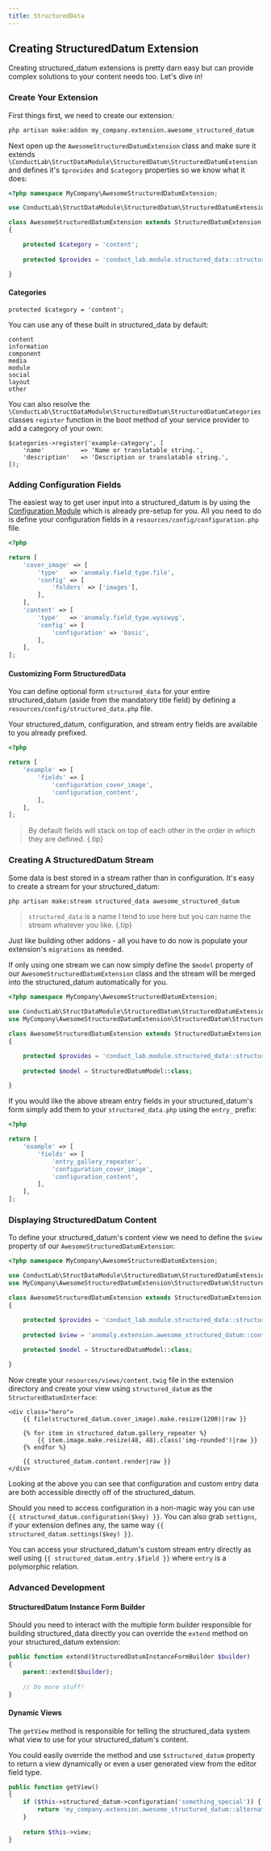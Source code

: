 ```yaml
---
title: StructuredData
---
```


## Creating StructuredDatum Extension

Creating structured_datum extensions is pretty darn easy but can provide complex solutions to your content needs too. Let's dive in!

### Create Your Extension

First things first, we need to create our extension:

```bash
php artisan make:addon my_company.extension.awesome_structured_datum
```

Next open up the `AwesomeStructuredDatumExtension` class and make sure it extends `\ConductLab\StructDataModule\StructuredDatum\StructuredDatumExtension` and defines it's `$provides` and `$category` properties so we know what it does:

```php
<?php namespace MyCompany\AwesomeStructuredDatumExtension;

use ConductLab\StructDataModule\StructuredDatum\StructuredDatumExtension;

class AwesomeStructuredDatumExtension extends StructuredDatumExtension
{

    protected $category = 'content';
    
    protected $provides = 'conduct_lab.module.structured_data::structured_datum.awesome';

}
```

#### Categories
`protected $category = 'content';`

You can use any of these built in structured_data by default:

    content
    information
    component
    media
    module
    social
    layout
    other

You can also resolve the `\ConductLab\StructDataModule\StructuredDatum\StructuredDatumCategories` classes `register` function in the boot method of your service provider to add a category of your own:
 
    $categories->register('example-category', [
        'name'          => 'Name or translatable string.',
        'description'   => 'Description or translatable string.',
    ]);

### Adding Configuration Fields

The easiest way to get user input into a structured_datum is by using the [Configuration Module](https://pyrocms.com/documentation/configuration-module) which is already pre-setup for you. All you need to do is define your configuration fields in a `resources/config/configuration.php` file.

```php
<?php

return [
    'cover_image' => [
        'type'   => 'anomaly.field_type.file',
        'config' => [
            'folders' => ['images'],
        ],
    ],
    'content' => [
        'type'   => 'anomaly.field_type.wysiwyg',
        'config' => [
            'configuration' => 'basic',
        ],
    ],
];

```

#### Customizing Form StructuredData

You can define optional form `structured_data` for your entire structured_datum (aside from the mandatory title field) by defining a `resources/config/structured_data.php` file.

Your structured_datum, configuration, and stream entry fields are available to you already prefixed.
 
```php
<?php

return [
    'example' => [
        'fields' => [
            'configuration_cover_image',
            'configuration_content',
        ],
    ],
];
```

> By default fields will stack on top of each other in the order in which they are defined. {.tip}

### Creating A StructuredDatum Stream

Some data is best stored in a stream rather than in configuration. It's easy to create a stream for your structured_datum:

```bash
php artisan make:stream structured_data awesome_structured_datum
```

> `structured_data` is a name I tend to use here but you can name the stream whatever you like. {.tip}

Just like building other addons - all you have to do now is populate your extension's `migrations` as needed.

If only using one stream we can now simply define the `$model` property of our `AwesomeStructuredDatumExtension` class and the stream will be merged into the structured_datum automatically for you.

```php
<?php namespace MyCompany\AwesomeStructuredDatumExtension;

use ConductLab\StructDataModule\StructuredDatum\StructuredDatumExtension;
use MyCompany\AwesomeStructuredDatumExtension\StructuredDatum\StructuredDatumModel;

class AwesomeStructuredDatumExtension extends StructuredDatumExtension
{

    protected $provides = 'conduct_lab.module.structured_data::structured_datum.awesome';
    
    protected $model = StructuredDatumModel::class;

}
```

If you would like the above stream entry fields in your structured_datum's form simply add them to your `structured_data.php` using the `entry_` prefix:

```php
<?php

return [
    'example' => [
        'fields' => [
            'entry_gallery_repeater',
            'configuration_cover_image',
            'configuration_content',
        ],
    ],
];
```

### Displaying StructuredDatum Content

To define your structured_datum's content view we need to define the `$view` property of our `AwesomeStructuredDatumExtension`:

```php
<?php namespace MyCompany\AwesomeStructuredDatumExtension;

use ConductLab\StructDataModule\StructuredDatum\StructuredDatumExtension;
use MyCompany\AwesomeStructuredDatumExtension\StructuredDatum\StructuredDatumModel;

class AwesomeStructuredDatumExtension extends StructuredDatumExtension
{

    protected $provides = 'conduct_lab.module.structured_data::structured_datum.awesome';
    
    protected $view = 'anomaly.extension.awesome_structured_datum::content';
    
    protected $model = StructuredDatumModel::class;

}
```

Now create your `resources/views/content.twig` file in the extension directory and create your view using `structured_datum` as the `StructuredDatumInterface`:

```twig
<div class="hero">
    {{ file(structured_datum.cover_image).make.resize(1200)|raw }}
    
    {% for item in structured_datum.gallery_repeater %}
        {{ item.image.make.resize(48, 48).class('img-rounded')|raw }}
    {% endfor %}
    
    {{ structured_datum.content.render|raw }}
</div>
```

Looking at the above you can see that configuration and custom entry data are both accessible directly off of the structured_datum.

Should you need to access configuration in a non-magic way you can use `{{ structured_datum.configuration($key) }}`. You can also grab `settigns`, if your extension defines any, the same way `{{ structured_datum.settings($key) }}`.

You can access your structured_datum's custom stream entry directly as well using `{{ structured_datum.entry.$field }}` where `entry` is a polymorphic relation.


### Advanced Development

#### StructuredDatum Instance Form Builder

Should you need to interact with the multiple form builder responsible for building structured_data directly you can override the `extend` method on your structured_datum extension:

```php
public function extend(StructuredDatumInstanceFormBuilder $builder)
{
    parent::extend($builder);
    
    // Do more stuff!
}
```

#### Dynamic Views

The `getView` method is responsible for telling the structured_data system what view to use for your structured_datum's content.

You could easily override the method and use `$structured_datum` property to return a view dynamically or even a user generated view from the editor field type.
 
```php
public function getView()
{
    if ($this->structured_datum->configuration('something_special')) {
        return 'my_company.extension.awesome_structured_datum::alternate_view';
    }
    
    return $this->view;
}
```
